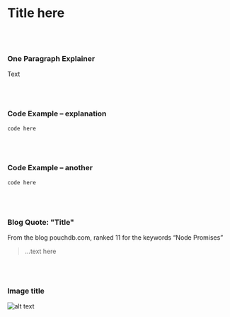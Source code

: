 # Title here

<br/><br/>


### One Paragraph Explainer

Text

<br/><br/>


### Code Example – explanation

```javascript
code here
```

<br/><br/>

### Code Example – another

```javascript
code here
```

<br/><br/>

### Blog Quote: "Title"
 From the blog pouchdb.com, ranked 11 for the keywords “Node Promises”
 
 > …text here

 <br/><br/>
 
 ### Image title
![alt text](https://github.com/i0natan/nodebestpractices/blob/master/assets/images/swaggerDoc.png "API error handling")

 
<br/><br/>
